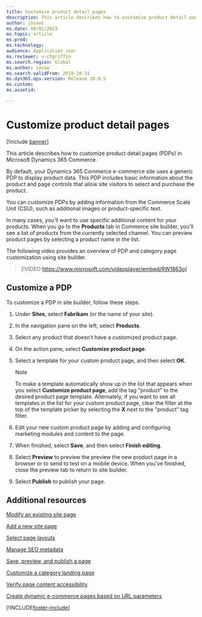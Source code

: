 ```yaml
---
title: Customize product detail pages
description: This article describes how to customize product detail pages in Microsoft Dynamics 365 Commerce.
author: josaw1
ms.date: 08/01/2023
ms.topic: article
ms.prod: 
ms.technology: 
audience: Application user
ms.reviewer: v-chgriffin
ms.search.region: Global
ms.author: josaw
ms.search.validFrom: 2019-10-31
ms.dyn365.ops.version: Release 10.0.5
ms.custom: 
ms.assetid: 

---
```


# Customize product detail pages

[!include [banner](includes/banner.md)]

This article describes how to customize product detail pages (PDPs) in Microsoft Dynamics 365 Commerce.

By default, your Dynamics 365 Commerce e-commerce site uses a generic PDP to display product data. This PDP includes basic information about the product and page controls that allow site visitors to select and purchase the product. 

You can customize PDPs by adding information from the Commerce Scale Unit (CSU), such as additional images or product-specific text.

In many cases, you'll want to use specific additional content for your products. When you go to the **Products** tab in Commerce site builder, you'll see a list of products from the currently selected channel. You can preview product pages by selecting a product name in the list.

The following video provides an overview of PDP and category page customization using site builder.

> [!VIDEO https://www.microsoft.com/videoplayer/embed/RW1863o]

## Customize a PDP

To customize a PDP in site builder, follow these steps.

1. Under **Sites**, select **Fabrikam** (or the name of your site).
1. In the navigation pane on the left, select **Products**.
1. Select any product that doesn't have a customized product page.
1. On the action pane, select **Customize product page**.
1. Select a template for your custom product page, and then select **OK**.

    > [!NOTE]
    > To make a template automatically show up in the list that appears when you select **Customize product page**, add the tag "product" to the desired product page template. Alternately, if you want to see all templates in the list for your custom product page, clear the filter at the top of the template picker by selecting the **X** next to the "product" tag filter.

1. Edit your new custom product page by adding and configuring marketing modules and content to the page.
1. When finished, select **Save**, and then select **Finish editing**.
1. Select **Preview** to preview the preview the new product page in a browser or to send to test on a mobile device. When you've finished, close the preview tab to return to site builder.
1. Select **Publish** to publish your page.

## Additional resources

[Modify an existing site page](modify-existing-page.md)

[Add a new site page](add-new-page.md)

[Select page layouts](select-page-layouts.md)

[Manage SEO metadata](manage-seo-metadata.md)

[Save, preview, and publish a page](save-preview-publish-page.md)

[Customize a category landing page](enrich-category-page.md)

[Verify page content accessibility](verify-accessibility.md)

[Create dynamic e-commerce pages based on URL parameters](create-dynamic-pages.md)


[!INCLUDE[footer-include](../includes/footer-banner.md)]
